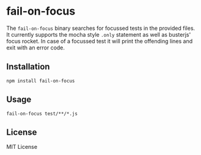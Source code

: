 # fail-on-focus

The `fail-on-focus` binary searches for focussed tests in the provided files. It currently supports the mocha style `.only` statement as well as busterjs' focus rocket. In case of a focussed test it will print the offending lines and exit with an error code.

## Installation

```
npm install fail-on-focus
```

## Usage

```
fail-on-focus test/**/*.js
```

## License

MIT License
